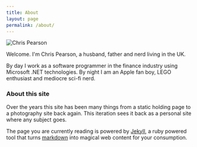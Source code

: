 ```yaml
---
title: About
layout: page
permalink: /about/
---
```

<img class="pull-right padded"
     title="Chris Pearson"
	 alt="Chris Pearson"
	 src="/images/About-150x150.jpg"
	 srcset="/images/About-150x150.jpg, /images/About-150x150@2x.jpg 2x" />

Welcome. I'm Chris Pearson, a husband, father and nerd living in the UK.

By day I work as a software programmer in the finance industry using Microsoft .NET technologies. By night I am an Apple fan boy, LEGO enthusiast and mediocre sci-fi nerd.

### About this site

Over the years this site has been many things from a static holding page to a photography site back again.  This iteration sees it back as a personal site where any subject goes.

The page you are currently reading is powered by [Jekyll](http://jekyllrb.com/), a ruby powered tool that turns [markdown](http://daringfireball.net/projects/markdown/) into magical web content for your consumption.
